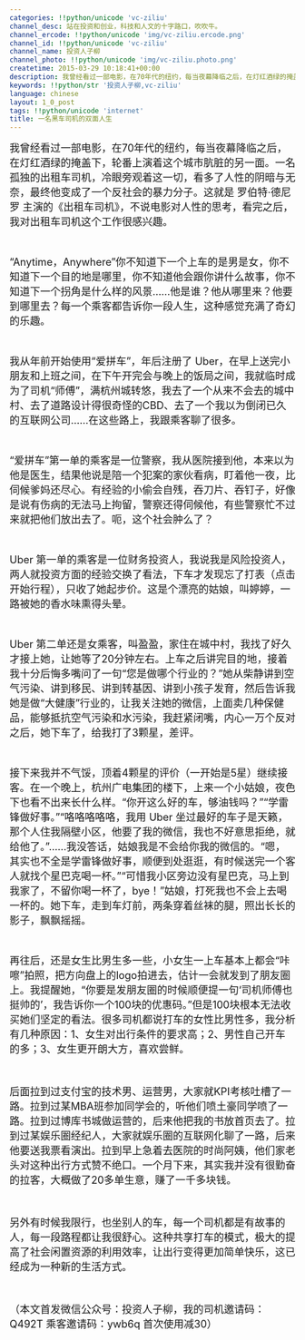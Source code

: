 ```yaml
---
categories: !!python/unicode 'vc-ziliu'
channel_desc: 站在投资和创业，科技和人文的十字路口，吹吹牛。
channel_ercode: !!python/unicode 'img/vc-ziliu.ercode.png'
channel_id: !!python/unicode 'vc-ziliu'
channel_name: 投资人子柳
channel_photo: !!python/unicode 'img/vc-ziliu.photo.png'
createtime: 2015-03-29 10:18:41+00:00
description: 我曾经看过一部电影，在70年代的纽约，每当夜幕降临之后，在灯红酒绿的掩盖下，轮番上演着这个城市肮脏的另一面。
keywords: !!python/str '投资人子柳,vc-ziliu'
language: chinese
layout: 1_0_post
tags: !!python/unicode 'internet'
title: 一名黑车司机的双面人生
---
```

<div class="rich_media_content" id="js_content">
<p>
<span style="font-size: 18px;">
          我曾经看过一部电影，在70年代的纽约，每当夜幕降临之后，在灯红酒绿的掩盖下，轮番上演着这个城市肮脏的另一面。一名孤独的出租车司机，冷眼旁观着这一切，看多了人性的阴暗与无奈，最终他变成了一个反社会的暴力分子。这就是 罗伯特·德尼罗 主演的《出租车司机》，不说电影对人性的思考，看完之后，我对出租车司机这个工作很感兴趣。
         </span>
</p>
<p>
<br/>
</p>
<p>
<span style="font-size: 18px;">
          “Anytime，Anywhere”你不知道下一个上车的是男是女，你不知道下一个目的地是哪里，你不知道他会跟你讲什么故事，你不知道下一个拐角是什么样的风景……他是谁？他从哪里来？他要到哪里去？每一个乘客都告诉你一段人生，这种感觉充满了奇幻的乐趣。
         </span>
</p>
<p>
<br/>
</p>
<p>
<span style="font-size: 18px;">
          我从年前开始使用“爱拼车”，年后注册了 Uber，在早上送完小朋友和上班之间，在下午开完会与晚上的饭局之间，我就临时成为了司机“师傅”，满杭州城转悠，我去了一个从来不会去的城中村、去了道路设计得很奇怪的CBD、去了一个我以为倒闭已久的互联网公司……在这些路上，我跟乘客聊了很多。
         </span>
</p>
<p>
<br/>
</p>
<p>
<span style="font-size: 18px;">
          “爱拼车”第一单的乘客是一位警察，我从医院接到他，本来以为他是医生，结果他说是陪一个犯案的家伙看病，盯着他一夜，比伺候爹妈还尽心。有经验的小偷会自残，吞刀片、吞钉子，好像是说有伤病的无法马上拘留，警察还得伺候他，有些警察忙不过来就把他们放出去了。呃，这个社会肿么了？
         </span>
</p>
<p>
<br/>
</p>
<p>
<span style="font-size: 18px;">
          Uber 第一单的乘客是一位财务投资人，我说我是风险投资人，两人就投资方面的经验交换了看法，下车才发现忘了打表（点击开始行程），只收了她起步价。这是个漂亮的姑娘，叫婷婷，一路被她的香水味熏得头晕。
         </span>
</p>
<p>
<br/>
</p>
<p>
<span style="font-size: 18px;">
          Uber 第二单还是女乘客，叫盈盈，家住在城中村，我找了好久才接上她，让她等了20分钟左右。上车之后讲完目的地，接着我十分后悔多嘴问了一句“您是做哪个行业的？”她从柴静讲到空气污染、讲到移民、讲到转基因、讲到小孩子发育，然后告诉我她是做“大健康”行业的，让我关注她的微信，上面卖几种保健品，能够抵抗空气污染和水污染，我赶紧闭嘴，内心一万个反对之后，她下车了，给我打了3颗星，差评。
         </span>
</p>
<p>
<br/>
</p>
<p>
<span style="font-size: 18px;">
          接下来我并不气馁，顶着4颗星的评价（一开始是5星）继续接客。在一个晚上，杭州广电集团的楼下，上来一个小姑娘，夜色下也看不出来长什么样。“你开这么好的车，够油钱吗？”“学雷锋做好事。”“咯咯咯咯咯，我用 Uber 坐过最好的车子是天籁，那个人住我隔壁小区，他要了我的微信，我也不好意思拒绝，就给他了。”……我没答话，姑娘我是不会给你我的微信的。“嗯，其实也不全是学雷锋做好事，顺便到处逛逛，有时候送完一个客人就找个星巴克喝一杯。”“可惜我小区旁边没有星巴克，马上到我家了，不留你喝一杯了，bye！”姑娘，打死我也不会上去喝一杯的。她下车，走到车灯前，两条穿着丝袜的腿，照出长长的影子，飘飘摇摇。
         </span>
</p>
<p>
<br/>
</p>
<p>
<span style="font-size: 18px;">
          再往后，还是女生比男生多一些，小女生一上车基本上都会“咔嚓”拍照，把方向盘上的logo拍进去，估计一会就发到了朋友圈上。我提醒她，“你要是发朋友圈的时候顺便提一句‘司机师傅也挺帅的’，我告诉你一个100块的优惠码。”但是100块根本无法收买她们坚定的看法。很多司机都说打车的女性比男性多，我分析有几种原因：1、女生对出行条件的要求高；2、男性自己开车的多；3、女生更开朗大方，喜欢尝鲜。
         </span>
</p>
<p>
<span style="font-size: 18px;">
<br/>
</span>
</p>
<p>
<span style="font-size: 18px;">
          后面拉到过支付宝的技术男、运营男，大家就KPI考核吐槽了一路。拉到过某MBA班参加同学会的，听他们喷土豪同学喷了一路。拉到过博库书城做运营的，后来他把我的书放首页去了。拉到过某娱乐圈经纪人，大家就娱乐圈的互联网化聊了一路，后来他要送我票看演出。拉到早上急着去医院的时尚阿姨，他们家老头对这种出行方式赞不绝口。一个月下来，其实我并没有很勤奋的拉客，大概做了20多单生意，赚了一千多块钱。
         </span>
</p>
<p>
<span style="font-size: 18px;">
<br/>
</span>
</p>
<p>
<span style="font-size: 18px;">
          另外有时候我限行，也坐别人的车，每一个司机都是有故事的人，每一段路程都让我很舒心。这种共享打车的模式，极大的提高了社会闲置资源的利用效率，让出行变得更加简单快乐，这已经成为一种新的生活方式。
         </span>
</p>
<p>
<span style="font-size: 18px;">
<br/>
</span>
</p>
<p>
<span style="font-size: 18px;">
          （本文首发微信公众号：投资人子柳，我的司机邀请码：Q492T 乘客邀请码：ywb6q 首次使用减30）
         </span>
</p>
</div>
